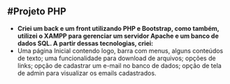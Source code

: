 #Projeto PHP
---------------------------------------------------------
- **Criei um back e um front utilizando PHP e Bootstrap, como também, utilizei o XAMPP para gerenciar um servidor Apache e um banco de dados SQL. A partir dessas tecnologias, criei:**
- Uma página Inicial contendo logo, barra com menus, alguns conteúdos de texto; uma funcionalidade para download de arquivos; opções de links; opção de cadastrar um e-mail no banco de dados; opção de tela de admin para visualizar os emails cadastrados.
